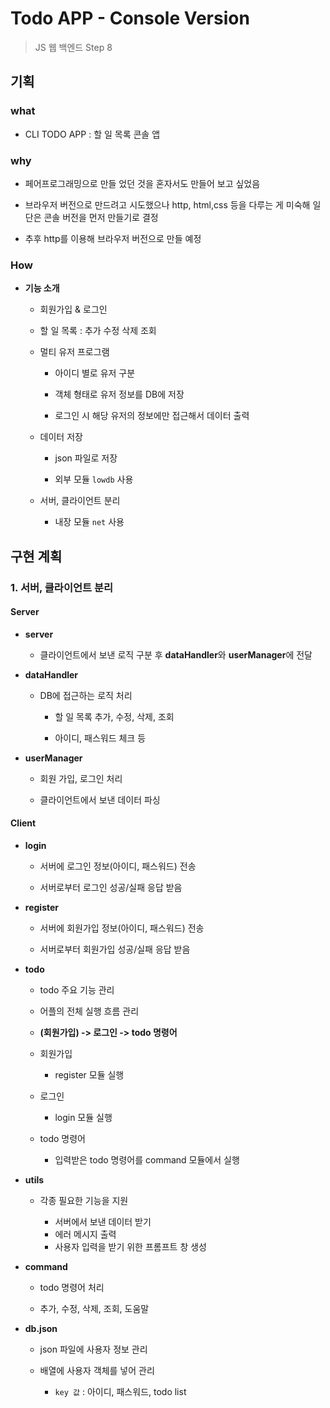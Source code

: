 # Todo APP - Console Version

> JS 웹 백엔드 Step 8

## 기획

### what

- CLI TODO APP : 할 일 목록 콘솔 앱

### why

- 페어프로그래밍으로 만들 었던 것을 혼자서도 만들어 보고 싶었음

- 브라우저 버전으로 만드려고 시도했으나 http, html,css 등을 다루는 게 미숙해 일단은 콘솔 버전을 먼저 만들기로 결정

- 추후 http를 이용해 브라우저 버전으로 만들 예정

### How

- **기능 소개**
    
    - 회원가입 & 로그인
    
    - 할 일 목록 : 추가 수정 삭제 조회

    - 멀티 유저 프로그램
    
        - 아이디 별로 유저 구분
        
        - 객체 형태로 유저 정보를 DB에 저장
        
        - 로그인 시 해당 유저의 정보에만 접근해서 데이터 출력

    - 데이터 저장
    
        - json 파일로 저장
        
        - 외부 모듈 `lowdb` 사용
    
    - 서버, 클라이언트 분리
    
        - 내장 모듈 `net` 사용


## 구현 계획

### 1. 서버, 클라이언트 분리

#### Server

- **server**
    - 클라이언트에서 보낸 로직 구분 후 **dataHandler**와 **userManager**에 전달

- **dataHandler**
    
    - DB에 접근하는 로직 처리
    
        - 할 일 목록 추가, 수정, 삭제, 조회
        
        - 아이디, 패스워드 체크 등

- **userManager**
    
    - 회원 가입, 로그인 처리
    
    - 클라이언트에서 보낸 데이터 파싱

#### Client

- **login**

    - 서버에 로그인 정보(아이디, 패스워드) 전송
    
    - 서버로부터 로그인 성공/실패 응답 받음

- **register**

    - 서버에 회원가입 정보(아이디, 패스워드) 전송
    
    - 서버로부터 회원가입 성공/실패 응답 받음

- **todo**

    - todo 주요 기능 관리
    
    - 어플의 전체 실행 흐름 관리
  
    - **(회원가입) -> 로그인 -> todo 명령어**
    
    - 회원가입
        - register 모듈 실행
    
    - 로그인
        - login 모듈 실행
    
    - todo 명령어
        - 입력받은 todo 명령어를 command 모듈에서 실행

- **utils**

    - 각종 필요한 기능을 지원
        
        - 서버에서 보낸 데이터 받기
        - 에러 메시지 출력
        - 사용자 입력을 받기 위한 프롬프트 창 생성

- **command**
    
    - todo 명령어 처리
    
    - 추가, 수정, 삭제, 조회, 도움말

- **db.json**
    
    - json 파일에 사용자 정보 관리
    
    - 배열에 사용자 객체를 넣어 관리
    
        - `key 값` : 아이디, 패스워드, todo list 

